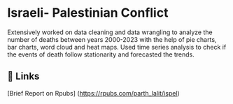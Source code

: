
# Israeli- Palestinian Conflict

Extensively worked on data cleaning and data wrangling to analyze the number of deaths between years 2000-2023 with the help of pie charts, bar charts, word cloud and heat maps. 
Used time series analysis to check if the events of death follow stationarity and forecasted the trends.

## 🔗 Links
[Brief Report on Rpubs] (https://rpubs.com/parth_lalit/ispel)
